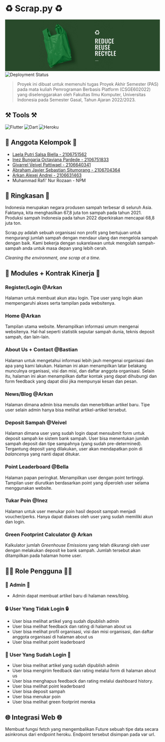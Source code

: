 # ♻️ Scrap.py ♻️
![Banner](banner.png)
![Deployment Status](https://github.com/arkanalexei/tk-pbp/actions/workflows/dpl.yml/badge.svg)
>Proyek ini dibuat untuk memenuhi tugas Proyek Akhir Semester (PAS) pada mata kuliah Pemrograman Berbasis Platform (CSGE602022) yang diselenggarakan oleh Fakultas Ilmu Komputer, Universitas Indonesia pada Semester Gasal, Tahun Ajaran 2022/2023.

## ⚒️ Tools ⚒️
![Flutter](https://img.shields.io/badge/Flutter-%2302569B.svg?style=for-the-badge&logo=Flutter&logoColor=white)
![Dart](https://img.shields.io/badge/dart-%230175C2.svg?style=for-the-badge&logo=dart&logoColor=white)
![Heroku](https://img.shields.io/badge/heroku-%23430098.svg?style=for-the-badge&logo=heroku&logoColor=white)

## 👤 Anggota Kelompok 👤
- [Laela Putri Salsa Biella - 2106751562](https://github.com/salsabiellalp)
- [Inez Bungaria Octaviana Pardede - 2106751833](https://github.com/InezBungaria)
- [Givarrel Veivel Pattiwael - 2106640341](https://github.com/Veivel)
- [Abraham Javier Sebastian Situmorang - 2106704364](https://github.com/ajsebastians)
- [Arkan Alexei Andrei - 2106631463](https://github.com/arkanalexei)
- Muhammad Rafi' Nur Rozaan - NPM

## 📝 Ringkasan 📝
Indonesia merupakan negara produsen sampah terbesar di seluruh Asia. Faktanya, kita menghasilkan 67,8 juta ton sampah pada tahun 2021. Produksi sampah Indonesia pada tahun 2022 diperkirakan mencapai 68,8 juta ton.

Scrap.py adalah sebuah organisasi non profit yang bertujuan untuk mengurangi jumlah sampah dengan mendaur ulang dan mengelola sampah dengan baik. Kami bekerja dengan sukarelawan untuk mengolah sampah-sampah anda untuk masa depan yang lebih cerah.

*Cleaning the environment, one scrap at a time.*

## 📃 Modules + Kontrak Kinerja 📃
### Register/Login @Arkan
Halaman untuk membuat akun atau login. Tipe user yang login akan mempengaruhi akses serta tampilan pada websitenya.
### Home @Arkan
Tampilan utama website. Menampilkan informasi umum mengenai websitenya. Hal-hal seperti statistik seputar sampah dunia, teknis deposit sampah, dan lain-lain.
### About Us + Contact @Bastian
Halaman untuk mengetahui informasi lebih jauh mengenai organisasi dan apa yang kami lakukan. Halaman ini akan menampilkan latar belakang munculnya organisasi, visi dan misi, dan daftar anggota organisasi. Selain itu, halaman ini akan menampilkan daftar kontak yang dapat dihubungi dan form feedback yang dapat diisi jika mempunyai kesan dan pesan.

### News/Blog @Arkan
Halaman dimana admin bisa menulis dan menerbitkan artikel baru. Tipe user selain admin hanya bisa melihat artikel-artikel tersebut.

### Deposit Sampah @Veivel
Halaman dimana user yang sudah login dapat mensubmit form untuk deposit sampah ke sistem bank sampah. User bisa menentukan jumlah sampah deposit dan tipe sampahnya (yang sudah pre-determined). Tergantung deposit yang dilakukan, user akan mendapatkan poin di *balance*nya yang nanti dapat ditukar.

### Point Leaderboard @Bella
Halaman papan peringkat. Menampilkan user dengan point tertinggi. Tampilan user diurutkan berdasarkan point yang diperoleh user selama menggunakan website.

### Tukar Poin @Inez
Halaman untuk user menukar poin hasil deposit sampah menjadi voucher/perks. Hanya dapat diakses oleh user yang sudah memiliki akun dan login.

### Green Footprint Calculator @ Arkan
Kalkulator jumlah *Greenhouse Emissions* yang telah dikurangi oleh user dengan melakukan deposit ke bank sampah. Jumlah tersebut akan ditampilkan pada halaman home user.

## 👨‍💻 Role Pengguna 👨‍💻
### 👤 Admin 👤
- Admin dapat membuat artikel baru di halaman news/blog.

### 🔒 User Yang Tidak Login 🔒
- User bisa melihat artikel yang sudah dipublish admin
- User bisa melihat feedback dan rating di halaman about us
- User bisa melihat profil organisasi, visi dan misi organisasi, dan daftar anggota organisasi di halaman about us
- User bisa melihat point leaderboard

### 🔑 User Yang Sudah Login 🔑
- User bisa melihat artikel yang sudah dipublish admin
- User bisa mengirim feedback dan rating melalui form di halaman about us
- User bisa menghapus feedback dan rating melalui dashboard history.
- User bisa melihat point leaderboard
- User bisa deposit sampah
- User bisa menukar poin
- User bisa melihat green footprint mereka

## 🌐 Integrasi Web 🌐
Membuat fungsi fetch yang mengembalikan Future sebuah tipe data secara asinkronus dari endpoint heroku. Endpoint tersebut disimpan pada var url.
